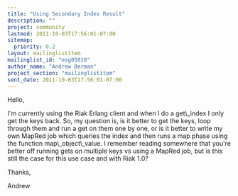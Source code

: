 ```yaml
---
title: "Using Secondary Index Result"
description: ""
project: community
lastmod: 2011-10-03T17:56:01-07:00
sitemap:
  priority: 0.2
layout: mailinglistitem
mailinglist_id: "msg05010"
author_name: "Andrew Berman"
project_section: "mailinglistitem"
sent_date: 2011-10-03T17:56:01-07:00
---
```



Hello,

I'm currently using the Riak Erlang client and when I do a get\\_index I
only get the keys back. So, my question is, is it better to get the
keys, loop through them and run a get on them one by one, or is it
better to write my own MapRed job which queries the index and then
runs a map phase using the function map\\_object\\_value. I remember
reading somewhere that you're better off running gets on multiple keys
vs using a MapRed job, but is this still the case for this use case
and with Riak 1.0?

Thanks,

Andrew

